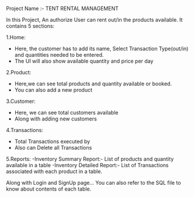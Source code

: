 Project Name :- TENT RENTAL MANAGEMENT

In this Project, An authorize User can rent out/in the products available.
It contains 5 sections:

1.Home:
- Here, the customer has to add its name, Select Transaction Type(out/in) and quantities needed to be entered.
- The UI will also show available quantity and price per day
  
2.Product:
- Here,we can see total products and quantity available or booked.
- You can also add a new product
  
3.Customer:
- Here, we can see total customers available
- Along with adding new customers
  
4.Transactions:
- Total Transactions executed by
- Also can Delete all Transactions
  
5.Reports:
-Inventory Summary Report:- List of products and quantity available in a table
-Inventory Detailed Report:- List of Transactions associated with each product in a table.

Along with Login and SignUp page...
You can also refer to the SQL file to know about contents of each table.
